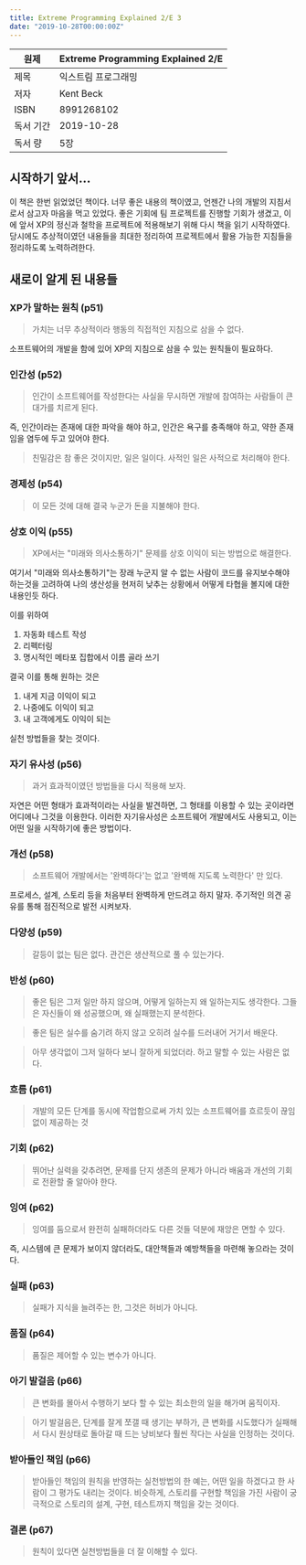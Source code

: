 ```yaml
---
title: Extreme Programming Explained 2/E 3
date: "2019-10-28T00:00:00Z"
---
```


| 원제    | Extreme Programming Explained 2/E |
| ----- | --------------------------------- |
| 제목    | 익스트림 프로그래밍                        |
| 저자    | Kent Beck                         |
| ISBN  | 8991268102                        |
| 독서 기간 | 2019-10-28                        |
| 독서 량  | 5장                                |

## 시작하기 앞서...
이 책은 한번 읽었었던 책이다. 너무 좋은 내용의 책이였고, 언젠간 나의 개발의 지침서로서 삼고자 마음을 먹고 있었다. 좋은 기회에 팀 프로젝트를 진행할 기회가 생겼고, 이에 앞서 XP의 정신과 철학을 프로젝트에 적용해보기 위해 다시 책을 읽기 시작하였다. 당시에도 추상적이였던 내용들을 최대한 정리하여 프로젝트에서 활용 가능한 지침들을 정리하도록 노력하려한다. 


## 새로이 알게 된 내용들

### XP가 말하는 원칙 (p51)

> 가치는 너무 추상적이라 행동의 직접적인 지침으로 삼을 수 없다. 

소프트웨어의 개발을 함에 있어 XP의 지침으로 삼을 수 있는 원칙들이 필요하다. 

### 인간성 (p52)

> 인간이 소프트웨어를 작성한다는 사실을 무시하면 개발에 참여하는 사람들이 큰 대가를 치르게 된다. 

즉, 인간이라는 존재에 대한 파악을 해야 하고, 인간은 욕구를 충족해야 하고, 약한 존재임을 염두에 두고 있어야 한다. 

> 친밀감은 참 좋은 것이지만, 일은 일이다. 사적인 일은 사적으로 처리해야 한다. 


### 경제성 (p54)

> 이 모든 것에 대해 결국 누군가 돈을 지불해야 한다. 

### 상호 이익 (p55)

> XP에서는 "미래와 의사소통하기" 문제를 상호 이익이 되는 방법으로 해결한다. 

여기서 "미래와 의사소통하기"는 장래 누군지 알 수 없는 사람이 코드를 유지보수해야 하는것을 고려하여 나의 생산성을 현저히 낮추는 상황에서 어떻게 타협을 볼지에 대한 내용인듯 하다. 

이를 위하여
1. 자동화 테스트 작성
2. 리펙터링
3. 명시적인 메타포 집합에서 이름 골라 쓰기

결국 이를 통해 원하는 것은

1. 내게 지금 이익이 되고
2. 나중에도 이익이 되고
3. 내 고객에게도 이익이 되는 

실천 방법들을 찾는 것이다. 

### 자기 유사성 (p56)

> 과거 효과적이였던 방법들을 다시 적용해 보자. 

자연은 어떤 형태가 효과적이라는 사실을 발견하면, 그 형태를 이용할 수 있는 곳이라면 어디에나 그것을 이용한다. 
이러한 자기유사성은 소프트웨어 개발에서도 사용되고, 이는 어떤 일을 시작하기에 좋은 방법이다. 

### 개선 (p58)

> 소프트웨어 개발에서는 '완벽하다'는 없고 '완벽해 지도록 노력한다' 만 있다. 

프로세스, 설계, 스토리 등을 처음부터 완벽하게 만드려고 하지 말자. 
주기적인 의견 공유를 통해 점진적으로 발전 시켜보자. 

### 다양성 (p59)

> 갈등이 없는 팀은 없다. 관건은 생산적으로 풀 수 있는가다. 

### 반성 (p60)
> 좋은 팀은 그저 일만 하지 않으며, 어떻게 일하는지 왜 일하는지도 생각한다. 그들은 자신들이 왜 성공했으며, 왜 실패했는지 분석한다. 

> 좋은 팀은 실수를 숨기려 하지 않고 오히려 실수를 드러내어 거기서 배운다. 

> 아무 생각없이 그저 일하다 보니 잘하게 되었더라. 하고 말할 수 있는 사람은 없다. 


### 흐름 (p61)

> 개발의 모든 단계를 동시에 작업함으로써 가치 있는 소프트웨어를 흐르듯이 끊임없이 제공하는 것

### 기회 (p62)

> 뛰어난 실력을 갖추려면, 문제를 단지 생존의 문제가 아니라 배움과 개선의 기회로 전환할 줄 알아야 한다. 


### 잉여 (p62)

> 잉여를 둠으로서 완전히 실패하더라도 다른 것들 덕분에 재앙은 면할 수 있다. 

즉, 시스템에 큰 문제가 보이지 않더라도, 대안책들과 예방책들을 마련해 놓으라는 것이다. 


### 실패 (p63)

> 실패가 지식을 늘려주는 한, 그것은 허비가 아니다. 


### 품질 (p64)

> 품질은 제어할 수 있는 변수가 아니다. 


### 아기 발걸음 (p66)

> 큰 변화를 몰아서 수행하기 보다 할 수 있는 최소한의 일을 해가며 움직이자. 

> 아기 발걸음은, 단계를 잘게 쪼갤 때 생기는 부하가, 큰 변화를 시도했다가 실패해서 다시 원상태로 돌아갈 때 드는 낭비보다 훨씬 작다는 사실을 인정하는 것이다. 

### 받아들인 책임 (p66)

> 받아들인 책임의 원칙을 반영하는 실천방법의 한 예는, 어떤 일을 하겠다고 한 사람이 그 평가도 내리는 것이다. 
> 비슷하게, 스토리를 구현할 책임을 가진 사람이 궁극적으로 스토리의 설계, 구현, 테스트까지 책임을 갖는 것이다. 

### 결론 (p67)

> 원칙이 있다면 실천방법들을 더 잘 이해할 수 있다. 